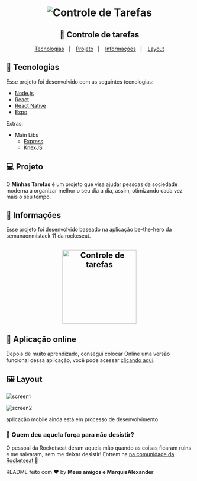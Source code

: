 <h1 align="center">
    <img alt="Controle de Tarefas" src="https://github.com/MarquisAlexander/production-controletarefa-frontend/blob/master/src/assets/logo.svg" />
</h1>

<h2 align="center">
  <!--<img alt="Controle de tarefas" src=".github/rocket.svg" width="200px" />-->
  🚀 Controle de tarefas
</h2>

<p align="center">
  <a href="#rocket-tecnologias">Tecnologias</a>&nbsp;&nbsp;&nbsp;|&nbsp;&nbsp;&nbsp;
  <a href="#-projeto">Projeto</a>&nbsp;&nbsp;&nbsp;|&nbsp;&nbsp;&nbsp;
  <a href="#-informações">Informações</a>&nbsp;&nbsp;&nbsp;|&nbsp;&nbsp;&nbsp;
  <a href="#-layout">Layout</a>
</p>



## :rocket: Tecnologias

Esse projeto foi desenvolvido com as seguintes tecnologias:

- [Node.js](https://nodejs.org/en/)
- [React](https://reactjs.org)
- [React Native](https://facebook.github.io/react-native/)
- [Expo](https://expo.io/)

Extras:

- Main Libs
  - [Express](https://expressjs.com/pt-br/)
  - [KnexJS](http://knexjs.org/)

## 💻 Projeto

O **Minhas Tarefas** é um projeto que visa ajudar pessoas da sociedade moderna a organizar melhor o seu dia a dia, assim,
otimizando cada vez mais o seu tempo.

## 🤔 Informações

Esse projeto foi desenvolvido baseado na aplicação be-the-hero da semanaonmistack 11 da rockeseat.
<h2 align="center">
<img alt="Controle de tarefas" src="https://github.com/MarquisAlexander/production-controletarefa-frontend/blob/master/src/assets/rocket.svg" width="200px" />
</h2>

## 🎉 Aplicação online
Depois de muito aprendizado, consegui colocar Online uma versão funcional dessa aplicação, você pode acessar [clicando aqui](https://frontend-controletarefa.herokuapp.com/).


## 🖼 Layout
![screen1](https://user-images.githubusercontent.com/51330232/80516048-48851f80-8959-11ea-9d6f-275fdbb1bad6.PNG)


![screen2](https://user-images.githubusercontent.com/51330232/80516131-6488c100-8959-11ea-92e2-c1812475b166.PNG)

aplicação mobile ainda está em processo de desenvolvimento

### :muscle: Quem deu aquela força para não desistir?

O pessoal da Rocketseat deram aquela mão quando as coisas ficaram ruins e me salvaram, sem me deixar desistir!
Entrem na [na comunidade da Rocketseat :rocket:](https://discordapp.com/invite/gCRAFhc)

README feito com ❤️ by **Meus amigos e MarquisAlexander**